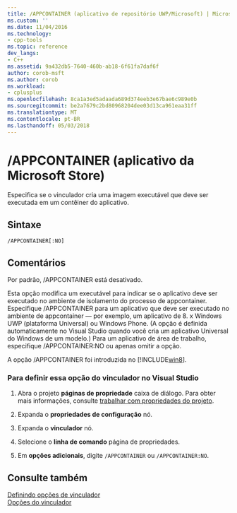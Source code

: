```yaml
---
title: /APPCONTAINER (aplicativo de repositório UWP/Microsoft) | Microsoft Docs
ms.custom: ''
ms.date: 11/04/2016
ms.technology:
- cpp-tools
ms.topic: reference
dev_langs:
- C++
ms.assetid: 9a432db5-7640-460b-ab18-6f61fa7daf6f
author: corob-msft
ms.author: corob
ms.workload:
- cplusplus
ms.openlocfilehash: 8ca1a3ed5adaada689d374eeb3e67bae6c989e0b
ms.sourcegitcommit: be2a7679c2bd80968204dee03d13ca961eaa31ff
ms.translationtype: MT
ms.contentlocale: pt-BR
ms.lasthandoff: 05/03/2018
---
```

# <a name="appcontainer-microsoft-store-app"></a>/APPCONTAINER (aplicativo da Microsoft Store)
Especifica se o vinculador cria uma imagem executável que deve ser executada em um contêiner do aplicativo.  
  
## <a name="syntax"></a>Sintaxe  
  
```  
/APPCONTAINER[:NO]  
```  
  
## <a name="remarks"></a>Comentários  
 Por padrão, /APPCONTAINER está desativado.  
  
 Esta opção modifica um executável para indicar se o aplicativo deve ser executado no ambiente de isolamento do processo de appcontainer. Especifique /APPCONTAINER para um aplicativo que deve ser executado no ambiente de appcontainer — por exemplo, um aplicativo de 8. x Windows UWP (plataforma Universal) ou Windows Phone. (A opção é definida automaticamente no Visual Studio quando você cria um aplicativo Universal do Windows de um modelo.) Para um aplicativo de área de trabalho, especifique /APPCONTAINER:NO ou apenas omitir a opção.  
  
 A opção /APPCONTAINER foi introduzida no [!INCLUDE[win8](../../build/reference/includes/win8_md.md)].  
  
### <a name="to-set-this-linker-option-in-visual-studio"></a>Para definir essa opção do vinculador no Visual Studio  
  
1.  Abra o projeto **páginas de propriedade** caixa de diálogo. Para obter mais informações, consulte [trabalhar com propriedades do projeto](../../ide/working-with-project-properties.md).  
  
2.  Expanda o **propriedades de configuração** nó.  
  
3.  Expanda o **vinculador** nó.  
  
4.  Selecione o **linha de comando** página de propriedades.  
  
5.  Em **opções adicionais**, digite `/APPCONTAINER` ou `/APPCONTAINER:NO`.  
  
## <a name="see-also"></a>Consulte também  
 [Definindo opções de vinculador](../../build/reference/setting-linker-options.md)   
 [Opções do vinculador](../../build/reference/linker-options.md)